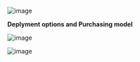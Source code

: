 
![image](https://user-images.githubusercontent.com/38088886/111021211-b6480780-83c2-11eb-9c81-d2c8219e2032.png)

**Deplyment options and Purchasing model**

![image](https://user-images.githubusercontent.com/38088886/111021283-19d23500-83c3-11eb-87f9-01ea8b47cd35.png)

![image](https://user-images.githubusercontent.com/38088886/111021321-5736c280-83c3-11eb-8db0-d23790c87377.png)


